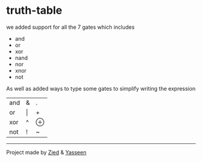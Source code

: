 # truth-table

we added support for all the 7 gates which includes

- and
- or
- xor
- nand
- nor
- xnor
- not

As well as added ways to type some gates to simplify writing the expression
<table>
    <tr>
        <td>and</td>
        <td>&</td>
        <td>.</td>
    </tr>
    <tr>
        <td>or</td>
        <td>|</td>
        <td>+</td>
    </tr>
    <tr>
        <td>xor</td>
        <td>^</td>
        <td>⊕</td>
    </tr>
    <tr>
        <td>not</td>
        <td>!</td>
        <td>~</td>
    </tr>
</table>

---
Project made by [Zied](https://www.github.com/ZiedDev) & [Yasseen](https://www.github.com/YasseenKamel)
